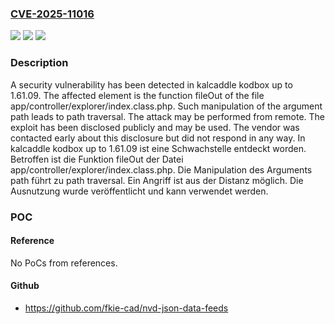 ### [CVE-2025-11016](https://cve.mitre.org/cgi-bin/cvename.cgi?name=CVE-2025-11016)
![](https://img.shields.io/static/v1?label=Product&message=kodbox&color=blue)
![](https://img.shields.io/static/v1?label=Version&message=1.61.09%20&color=brightgreen)
![](https://img.shields.io/static/v1?label=Vulnerability&message=Path%20Traversal&color=brightgreen)

### Description

A security vulnerability has been detected in kalcaddle kodbox up to 1.61.09. The affected element is the function fileOut of the file app/controller/explorer/index.class.php. Such manipulation of the argument path leads to path traversal. The attack may be performed from remote. The exploit has been disclosed publicly and may be used. The vendor was contacted early about this disclosure but did not respond in any way.
In kalcaddle kodbox up to 1.61.09 ist eine Schwachstelle entdeckt worden. Betroffen ist die Funktion fileOut der Datei app/controller/explorer/index.class.php. Die Manipulation des Arguments path führt zu path traversal. Ein Angriff ist aus der Distanz möglich. Die Ausnutzung wurde veröffentlicht und kann verwendet werden.

### POC

#### Reference
No PoCs from references.

#### Github
- https://github.com/fkie-cad/nvd-json-data-feeds

